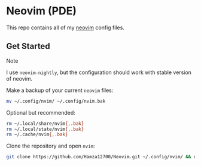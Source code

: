 # Neovim (PDE)

This repo contains all of my [neovim](https://github.com/neovim/neovim) config files.

## Get Started

> [!NOTE]
> I use `neovim-nightly`, but the configuration should work with stable version of neovim.

Make a backup of your current `neovim` files:

```bash
mv ~/.config/nvim/ ~/.config/nvim.bak
```

Optional but recommended:

```bash
rm ~/.local/share/nvim{,.bak}
rm ~/.local/state/nvim{,.bak}
rm ~/.cache/nvim{,.bak}
```

Clone the repository and open `nvim`:

```bash
git clone https://github.com/Hamza12700/Neovim.git ~/.config/nvim/ && nvim
```
